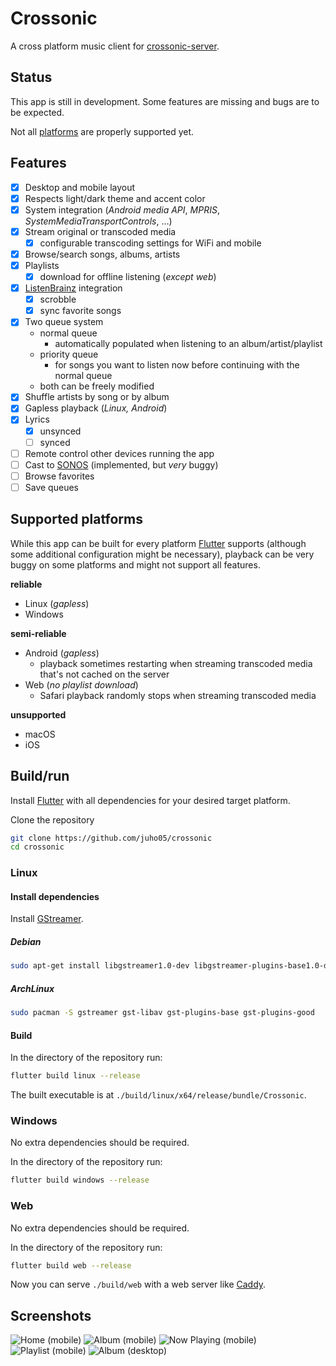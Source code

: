 # Crossonic

A cross platform music client for [crossonic-server](https://github.com/juho05/crossonic-server).

## Status

This app is still in development. Some features are missing and bugs are to be expected.

Not all [platforms](#supported_platforms) are properly supported yet.

## Features

- [x] Desktop and mobile layout
- [x] Respects light/dark theme and accent color
- [x] System integration (*Android media API*, *MPRIS*, *SystemMediaTransportControls*, …)
- [x] Stream original or transcoded media
  - [x] configurable transcoding settings for WiFi and mobile
- [x] Browse/search songs, albums, artists
- [x] Playlists
  - [x] download for offline listening (*except web*)
- [x] [ListenBrainz](https://listenbrainz.org) integration
  - [x] scrobble
  - [x] sync favorite songs
- [x] Two queue system
  - normal queue
    - automatically populated when listening to an album/artist/playlist
  - priority queue
    - for songs you want to listen now before continuing with the normal queue
  - both can be freely modified
- [x] Shuffle artists by song or by album
- [x] Gapless playback (*Linux, Android*)
- [x] Lyrics
  - [x] unsynced
  - [ ] synced
- [ ] Remote control other devices running the app
- [ ] Cast to [SONOS](https://www.sonos.com) (implemented, but *very* buggy)
- [ ] Browse favorites
- [ ] Save queues

## Supported platforms

While this app can be built for every platform [Flutter](https://flutter.dev) supports (although some additional configuration might be necessary), playback can be very buggy on some platforms and might not support all features.

**reliable**
- Linux (*gapless*)
- Windows

**semi-reliable**
- Android (*gapless*)
  - playback sometimes restarting when streaming transcoded media that's not cached on the server
- Web (*no playlist download*)
  - Safari playback randomly stops when streaming transcoded media

**unsupported**
- macOS
- iOS

## Build/run

Install [Flutter](https://docs.flutter.dev/get-started/install) with all dependencies for your desired target platform.

Clone the repository
```bash
git clone https://github.com/juho05/crossonic
cd crossonic
```

### Linux

#### Install dependencies

Install [GStreamer](https://gstreamer.freedesktop.org/documentation/installing/on-linux.html?gi-language=c).

##### Debian

```bash
sudo apt-get install libgstreamer1.0-dev libgstreamer-plugins-base1.0-dev gstreamer1.0-plugins-good
```

##### ArchLinux

```bash
sudo pacman -S gstreamer gst-libav gst-plugins-base gst-plugins-good
```

#### Build

In the directory of the repository run:

```bash
flutter build linux --release
```

The built executable is at `./build/linux/x64/release/bundle/Crossonic`.

### Windows

No extra dependencies should be required.

In the directory of the repository run:
```bash
flutter build windows --release
```

### Web

No extra dependencies should be required.

In the directory of the repository run:
```bash
flutter build web --release
```

Now you can serve `./build/web` with a web server like [Caddy](https://caddyserver.com/).

## Screenshots

![Home (mobile)](screenshots/mobile_home.png)
![Album (mobile)](screenshots/mobile_album.png)
![Now Playing (mobile)](screenshots/mobile_now_playing.png)
![Playlist (mobile)](screenshots/mobile_playlist.png)
![Album (desktop)](screenshots/desktop_album.png)